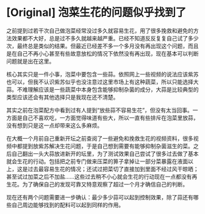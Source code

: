 # [Original] 泡菜生花的问题似乎找到了


之前提到过若干次自己做泡菜经常没过多久就容易生花，用了很多挽救和避免的方法效果都不大好，总是过不多久就越来越严重。已经不知道反反复复自己试了多少次，最终总是类似的结果。但最近已经差不多一个多月没有再出现这个问题，而且是在自己不再小心甚至有些故意放松的情况下依然没有再出现，现在基本可以判断问题就是出在这里。

核心其实只是一件小事，泡菜中要包含一些蒜。依照网上一些视频的说法应该紫苏也可以，但我不认识紫苏似乎也没注意过这里市场上有这种蔬菜，所以只能选择大蒜。不难理解应该是一些蔬菜中本身包含能够抑制杂菌的成分，大蒜是比较典型的类型应该还会有其他选择只是我现在还不清楚。

其实之前在泡菜配方中看到过有人提到“放些蒜不容易生花”，但没有太当回事。一方面是自己不喜欢吃，一方面觉得味道有些大，所以一直有些排斥在泡菜里放蒜，没有想到只是这一点却带来这么多麻烦。

在大概一个月前自己重新开坛之前查阅了一些避免和挽救生花的视频资料，很多视频中都提到放紫苏解决生花问题，于是自己想到需要有能够抑制杂菌滋生的菜。之后自己翻出一头大蒜放进新开的坛里，为了测试效果自己尝试了很多过去做了基本就会生花的行动。包括把之前专门做来压菜的箅子拿掉让一部分菜暴露在液面以上，这是过去最容易生花的情况；还试过把菜切了直接加到里面不经过风干晾晒；甚至试过加菜之后不加盐……这些过去稍不小心就会生花的行动现在一点都没有再生花。为了确保自己的发现可靠又特意观察了超过一个月才确信自己的判断。

现在还有两个问题需要进一步确认：最少多少蒜可以起到控制效果，除了蒜还有哪些自己周边能够找到的配料可以起到同样的作用。
